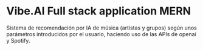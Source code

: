 # Vibe.AI    Full stack application MERN

Sistema de recomendación por IA de música (artistas y grupos) según unos parámetros introducidos por el usuario, haciendo uso de las APIs de openai y Spotify.
